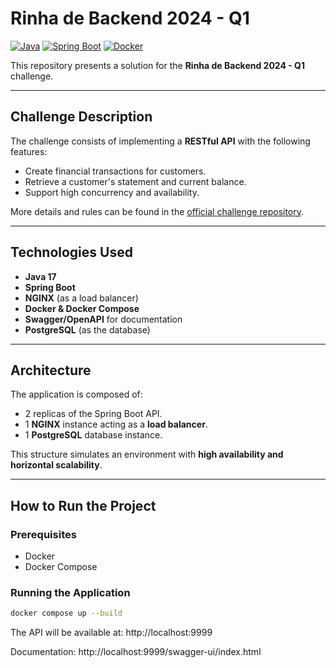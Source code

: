 # Rinha de Backend 2024 - Q1

[![Java](https://img.shields.io/badge/Java-17-blue.svg)](https://www.oracle.com/java/)
[![Spring Boot](https://img.shields.io/badge/Spring_Boot-3.0+-6DB33F.svg)](https://spring.io/projects/spring-boot)
[![Docker](https://img.shields.io/badge/Docker-Compose-blue)](https://docs.docker.com/compose/)

This repository presents a solution for the **Rinha de Backend 2024 - Q1** challenge.

---

## Challenge Description

The challenge consists of implementing a **RESTful API** with the following features:

- Create financial transactions for customers.
- Retrieve a customer's statement and current balance.
- Support high concurrency and availability.

More details and rules can be found in the [official challenge repository](https://github.com/zanfranceschi/rinha-de-backend-2024-q1).

---

## Technologies Used

- **Java 17**
- **Spring Boot**
- **NGINX** (as a load balancer)
- **Docker & Docker Compose**
- **Swagger/OpenAPI** for documentation
- **PostgreSQL** (as the database)

---

## Architecture

The application is composed of:

- 2 replicas of the Spring Boot API.
- 1 **NGINX** instance acting as a **load balancer**.
- 1 **PostgreSQL** database instance.

This structure simulates an environment with **high availability and horizontal scalability**.

---

## How to Run the Project

### Prerequisites

- Docker
- Docker Compose

### Running the Application

```bash
docker compose up --build
```

The API will be available at: http://localhost:9999

Documentation: http://localhost:9999/swagger-ui/index.html